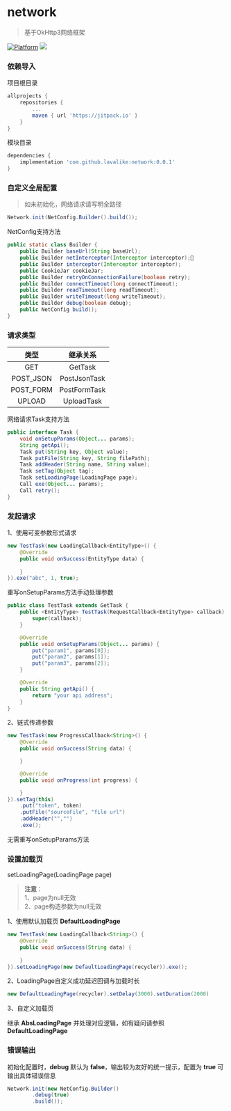 # network
>基于OkHttp3网络框架

[![Platform](https://img.shields.io/badge/Platform-Android-00CC00.svg?style=flat)](https://www.android.com)
[![](https://jitpack.io/v/lavalike/network.svg)](https://jitpack.io/#lavalike/network)

### 依赖导入

项目根目录

``` gradle
allprojects {
	repositories {
		...
		maven { url 'https://jitpack.io' }
	}
}
```

模块目录

``` gradle
dependencies {
	implementation 'com.github.lavalike:network:0.0.1'
}
```

### 自定义全局配置
> 如未初始化，网络请求请写明全路径

```java
Network.init(NetConfig.Builder().build());
```
NetConfig支持方法

```java
public static class Builder {
    public Builder baseUrl(String baseUrl);
    public Builder netInterceptor(Interceptor interceptor);
    public Builder interceptor(Interceptor interceptor);
    public CookieJar cookieJar;
    public Builder retryOnConnectionFailure(boolean retry);
    public Builder connectTimeout(long connectTimeout);
    public Builder readTimeout(long readTimeout);
    public Builder writeTimeout(long writeTimeout);
    public Builder debug(boolean debug);
    public NetConfig build();
}
```

### 请求类型

| 类型 |继承关系|
| :---: | :---: |
| GET | GetTask |
| POST_JSON | PostJsonTask |
| POST_FORM | PostFormTask |
| UPLOAD | UploadTask |

网络请求Task支持方法

``` java
public interface Task {
    void onSetupParams(Object... params);
    String getApi();
    Task put(String key, Object value);
    Task putFile(String key, String filePath);
    Task addHeader(String name, String value);
    Task setTag(Object tag);
    Task setLoadingPage(LoadingPage page);
    Call exe(Object... params);
    Call retry();
}
```

### 发起请求
1、使用可变参数形式请求

```java
new TestTask(new LoadingCallback<EntityType>() {
    @Override
    public void onSuccess(EntityType data) {
        
    }
}).exe("abc", 1, true);
```
重写onSetupParams方法手动处理参数

```java
public class TestTask extends GetTask {
    public <EntityType> TestTask(RequestCallback<EntityType> callback) {
        super(callback);
    }

    @Override
    public void onSetupParams(Object... params) {
        put("param1", params[0]);
        put("param2", params[1]);
        put("param3", params[2]);
    }

    @Override
    public String getApi() {
        return "your api address";
    }
}
```
2、链式传递参数

```java
new TestTask(new ProgressCallback<String>() {
	@Override
	public void onSuccess(String data) {

	}

	@Override
	public void onProgress(int progress) {

	}
}).setTag(this)
	.put("token", token)
	.putFile("sourceFile", "file url")
	.addHeader("","")
	.exe();
```
无需重写onSetupParams方法

### 设置加载页
setLoadingPage(LoadingPage page)
> **注意**：  
> 1、page为null无效  
> 2、page构造参数为null无效

1、使用默认加载页 **DefaultLoadingPage**

``` java
new TestTask(new LoadingCallback<String>() {
    @Override
    public void onSuccess(String data) {
    
    }
}).setLoadingPage(new DefaultLoadingPage(recycler)).exe();
```

2、LoadingPage自定义成功延迟回调与加载时长

``` java
new DefaultLoadingPage(recycler).setDelay(3000).setDuration(2000)
```

3、自定义加载页

继承 **AbsLoadingPage** 并处理对应逻辑，如有疑问请参照 **DefaultLoadingPage**

### 错误输出

初始化配置时，**debug** 默认为 **false**，输出较为友好的统一提示，配置为 **true** 可输出具体错误信息

``` java
Network.init(new NetConfig.Builder()
        .debug(true)
        .build());
```
